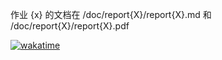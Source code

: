 作业 {x} 的文档在 /doc/report{X}/report{X}.md 和 /doc/report{X}/report{X}.pdf


[![wakatime](https://wakatime.com/badge/user/c796e535-641b-460d-a782-39cbd934816f/project/3803a85a-261d-43bd-a8ed-7534c072dc16.svg)](https://wakatime.com/badge/user/c796e535-641b-460d-a782-39cbd934816f/project/3803a85a-261d-43bd-a8ed-7534c072dc16)